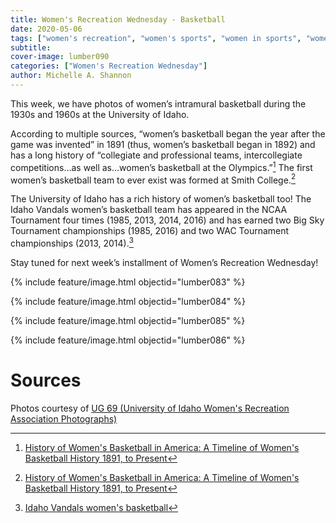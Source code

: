 ```yaml
---
title: Women's Recreation Wednesday - Basketball
date: 2020-05-06
tags: ["women's recreation", "women's sports", "women in sports", "women", "women athletes"]
subtitle: 
cover-image: lumber090
categories: ["Women's Recreation Wednesday"]
author: Michelle A. Shannon
---
```


This week, we have photos of women’s intramural basketball
during the 1930s and 1960s at the University of Idaho.

According to multiple sources, “women’s basketball began
the year after the game was invented” in 1891 (thus, women’s basketball began
in 1892) and has a long history of “collegiate and professional teams, intercollegiate
competitions…as well as…women’s basketball at the Olympics.”[^1]
The first women’s basketball team to ever exist was formed at Smith College.[^1]

The University of Idaho has a rich history of women’s
basketball too! The Idaho Vandals women’s basketball team has appeared in the
NCAA Tournament four times (1985, 2013, 2014, 2016) and has earned two Big Sky
Tournament championships (1985, 2016) and two WAC Tournament championships
(2013, 2014).[^2]

Stay tuned for next week’s installment of Women’s
Recreation Wednesday!

{% include feature/image.html objectid="lumber083" %}

{% include feature/image.html objectid="lumber084" %}

{% include feature/image.html objectid="lumber085" %}

{% include feature/image.html objectid="lumber086" %}

# Sources

Photos courtesy of [UG 69 (University of Idaho Women's Recreation Association Photographs)](http://archiveswest.orbiscascade.org/ark:/80444/xv152953/op=fstyle.aspx?t=k&amp;q=)

[^1]: [History of Women's Basketball in America: A Timeline of Women's Basketball History 1891, to Present](https://www.thoughtco.com/history-of-womens-basketball-in-america-3528489)
[^2]: [Idaho Vandals women's basketball](https://en.wikipedia.org/wiki/Idaho_Vandals_women's_basketball)
